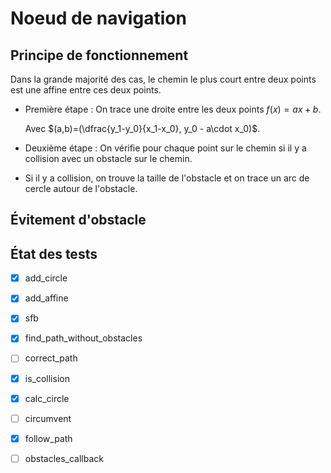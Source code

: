# Noeud de navigation

## Principe de fonctionnement

Dans la grande majorité des cas, le chemin le plus court entre deux points est une affine entre ces deux points.
* Première étape : On trace une droite entre les deux points $f(x)=ax+b$. 
    
    Avec $(a,b)=(\dfrac{y_1-y_0}{x_1-x_0}, y_0 - a\cdot x_0)$.
* Deuxième étape : On vérifie pour chaque point sur le chemin si il y a collision avec un obstacle sur le chemin.
  
* Si il y a collision, on trouve la taille de l'obstacle et on trace un arc de cercle autour de l'obstacle.

## Évitement d'obstacle

## État des tests

* [x] add_circle
* [x] add_affine
* [x] sfb

* [x] find_path_without_obstacles
* [ ] correct_path
* [x] is_collision
* [x] calc_circle
* [ ] circumvent
* [x] follow_path
* [ ] obstacles_callback
